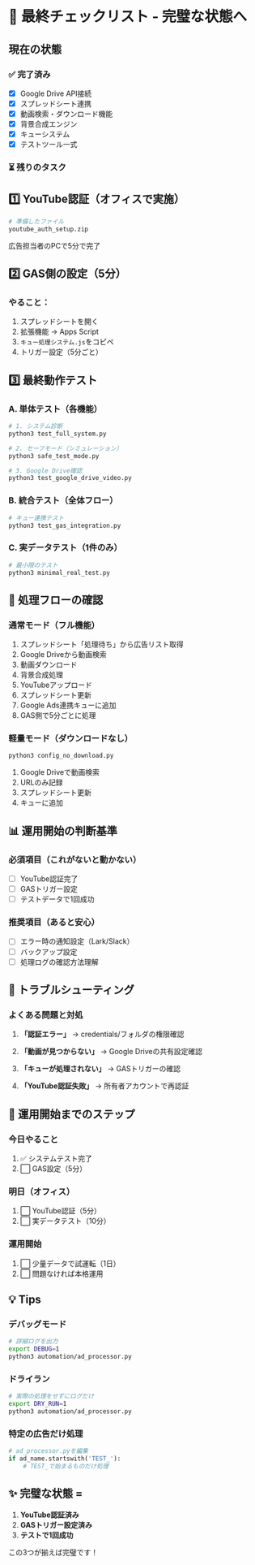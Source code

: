 # 🎯 最終チェックリスト - 完璧な状態へ

## 現在の状態

### ✅ 完了済み
- [x] Google Drive API接続
- [x] スプレッドシート連携
- [x] 動画検索・ダウンロード機能
- [x] 背景合成エンジン
- [x] キューシステム
- [x] テストツール一式

### ⏳ 残りのタスク

## 1️⃣ YouTube認証（オフィスで実施）
```bash
# 準備したファイル
youtube_auth_setup.zip
```
広告担当者のPCで5分で完了

## 2️⃣ GAS側の設定（5分）

### やること：
1. スプレッドシートを開く
2. 拡張機能 → Apps Script
3. `キュー処理システム.js`をコピペ
4. トリガー設定（5分ごと）

## 3️⃣ 最終動作テスト

### A. 単体テスト（各機能）
```bash
# 1. システム診断
python3 test_full_system.py

# 2. セーフモード（シミュレーション）
python3 safe_test_mode.py

# 3. Google Drive確認
python3 test_google_drive_video.py
```

### B. 統合テスト（全体フロー）
```bash
# キュー連携テスト
python3 test_gas_integration.py
```

### C. 実データテスト（1件のみ）
```bash
# 最小限のテスト
python3 minimal_real_test.py
```

## 🔄 処理フローの確認

### 通常モード（フル機能）
1. スプレッドシート「処理待ち」から広告リスト取得
2. Google Driveから動画検索
3. 動画ダウンロード
4. 背景合成処理
5. YouTubeアップロード
6. スプレッドシート更新
7. Google Ads連携キューに追加
8. GAS側で5分ごとに処理

### 軽量モード（ダウンロードなし）
```bash
python3 config_no_download.py
```
1. Google Driveで動画検索
2. URLのみ記録
3. スプレッドシート更新
4. キューに追加

## 📊 運用開始の判断基準

### 必須項目（これがないと動かない）
- [ ] YouTube認証完了
- [ ] GASトリガー設定
- [ ] テストデータで1回成功

### 推奨項目（あると安心）
- [ ] エラー時の通知設定（Lark/Slack）
- [ ] バックアップ設定
- [ ] 処理ログの確認方法理解

## 🚨 トラブルシューティング

### よくある問題と対処

1. **「認証エラー」**
   → credentials/フォルダの権限確認

2. **「動画が見つからない」**
   → Google Driveの共有設定確認

3. **「キューが処理されない」**
   → GASトリガーの確認

4. **「YouTube認証失敗」**
   → 所有者アカウントで再認証

## 📅 運用開始までのステップ

### 今日やること
1. ✅ システムテスト完了
2. ⬜ GAS設定（5分）

### 明日（オフィス）
1. ⬜ YouTube認証（5分）
2. ⬜ 実データテスト（10分）

### 運用開始
1. ⬜ 少量データで試運転（1日）
2. ⬜ 問題なければ本格運用

## 💡 Tips

### デバッグモード
```bash
# 詳細ログを出力
export DEBUG=1
python3 automation/ad_processor.py
```

### ドライラン
```bash
# 実際の処理をせずにログだけ
export DRY_RUN=1
python3 automation/ad_processor.py
```

### 特定の広告だけ処理
```python
# ad_processor.pyを編集
if ad_name.startswith('TEST_'):
    # TEST_で始まるものだけ処理
```

## ✨ 完璧な状態 = 

1. **YouTube認証済み**
2. **GASトリガー設定済み**
3. **テストで1回成功**

この3つが揃えば完璧です！